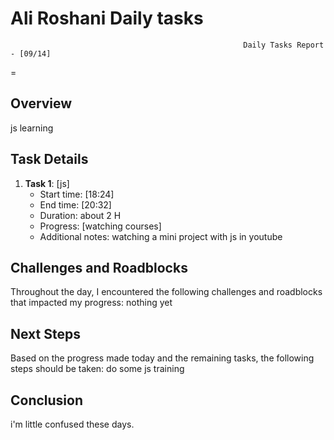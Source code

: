 # Ali Roshani Daily tasks
                                                        Daily Tasks Report - [09/14]
 =
## Overview

js learning
 
## Task Details

1. **Task 1**: [js]
   - Start time: [18:24]
   - End time: [20:32]
   - Duration:  about 2 H
   - Progress: [watching courses]
   - Additional notes: watching a mini project with js in youtube
  
  
## Challenges and Roadblocks

Throughout the day, I encountered the following challenges and roadblocks that impacted my progress:
nothing yet


## Next Steps

Based on the progress made today and the remaining tasks, the following steps should be taken:
do some js training


## Conclusion
i'm little confused these days.
